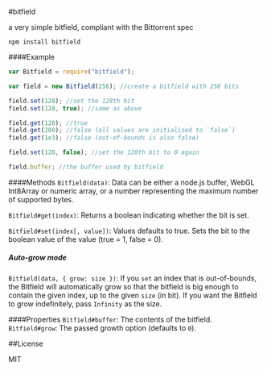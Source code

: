 #bitfield

a very simple bitfield, compliant with the Bittorrent spec

    npm install bitfield

####Example

```js
var Bitfield = require("bitfield");

var field = new Bitfield(256); //create a bitfield with 256 bits

field.set(128); //set the 128th bit
field.set(128, true); //same as above

field.get(128); //true
field.get(200); //false (all values are initialised to `false`)
field.get(1e3); //false (out-of-bounds is also false)

field.set(128, false); //set the 128th bit to 0 again

field.buffer; //the buffer used by bitfield
```

####Methods
`Bitfield(data)`: Data can be either a node.js buffer, WebGL Int8Array or numeric array, or a number representing the maximum number of supported bytes.

`Bitfield#get(index)`: Returns a boolean indicating whether the bit is set.

`Bitfield#set(index[, value])`: Values defaults to true. Sets the bit to the boolean value of the value (true = 1, false = 0).

##### Auto-grow mode
`Bitfield(data, { grow: size })`: If you `set` an index that is out-of-bounds, the Bitfield will automatically grow so that the bitfield is big enough to contain the given index, up to the given `size` (in bit). If you want the Bitfield to grow indefinitely, pass `Infinity` as the size.


####Properties
`Bitfield#buffer`: The contents of the bitfield.
`Bitfield#grow`: The passed growth option (defaults to `0`).

##License

MIT
